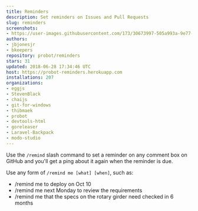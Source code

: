 ```yaml
---
title: Reminders
description: Set reminders on Issues and Pull Requests
slug: reminders
screenshots:
- https://user-images.githubusercontent.com/173/30673997-505a993a-9e77-11e7-8f0f-d5a606816e8e.png
authors:
- jbjonesjr
- bkeepers
repository: probot/reminders
stars: 31
updated: 2018-06-28 17:34:46 UTC
host: https://probot-reminders.herokuapp.com
installations: 207
organizations:
- eggjs
- StevenBlack
- chaijs
- git-for-windows
- thibmaek
- probot
- devtools-html
- goreleaser
- Laravel-Backpack
- modo-studio
---
```


Use the `/remind` slash command to set a reminder on any comment box on GitHub and you'll get a ping about it again when the reminder is due.

Use any form of `/remind me [what] [when]`, such as:

- /remind me to deploy on Oct 10
- /remind me next Monday to review the requirements
- /remind me that the specs on the rotary girder need checked in 6 months
